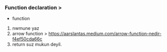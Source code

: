 ### Function declaration > 

- function
 1. nwmune yaz 
 2. arrow function > https://aarslantas.medium.com/arrow-function-nedir-f4ef50cda66c
 3. return suz mukun deyil.